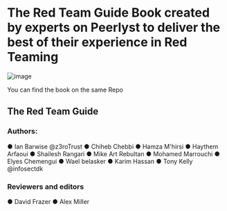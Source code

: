 # The Red Team Guide Book created by experts on Peerlyst to deliver the best of their experience in Red Teaming 

![image](https://github.com/HamzaMhirsi/The-Red-Team-Guide/assets/42467250/cf8b3243-fc27-4b0b-90a9-50b4013149e2)

You can find the book on the same Repo

## The Red Team Guide
### Authors:
● Ian Barwise @z3roTrust
● Chiheb Chebbi
● Hamza M'hirsi
● Haythem Arfaoui
● Shailesh Rangari
● Mike Art Rebultan
● Mohamed Marrouchi
● Elyes Chemengui
● Wael belasker
● Karim Hassan
● Tony Kelly @infosectdk

### Reviewers and editors
● David Frazer
● Alex Miller

